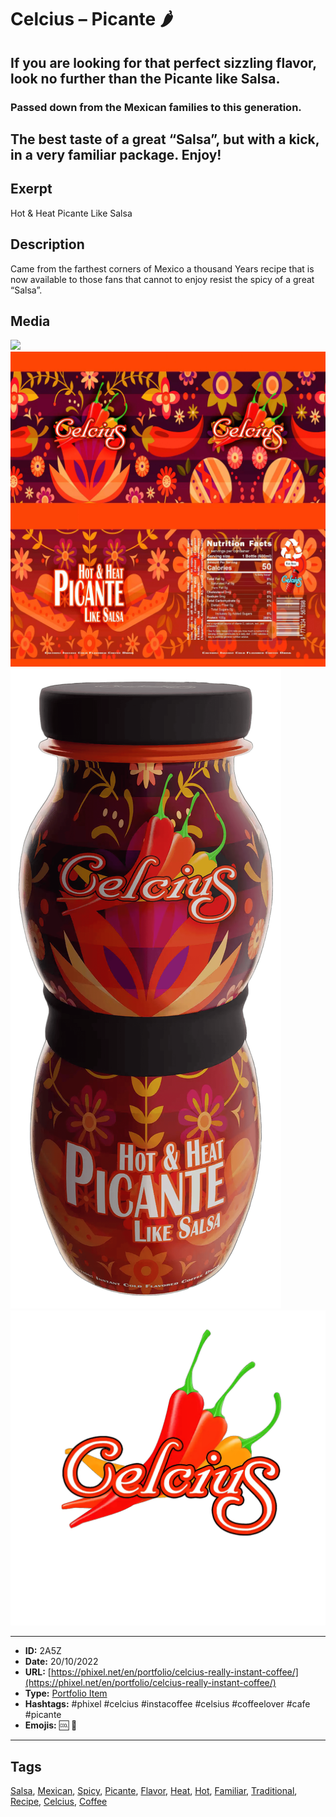 # Celcius – Picante 🌶️
## If you are looking for that perfect sizzling flavor, look no further than the Picante like Salsa.

### Passed down from the Mexican families to this generation.

The best taste of a great “Salsa”, but with a kick, in a very familiar package.
Enjoy!
------------
## Exerpt
Hot & Heat Picante Like Salsa
## Description
Came from the farthest corners of Mexico a thousand Years recipe that is now available to those fans that cannot to enjoy resist the spicy of a great “Salsa”.
## Media
<img src="media/c6673b41/picante.gltf">
<img src="media/90662d5f/picante.jpg">
<img src="media/c9a7ea3c/picante.png">
<img src="media/16a6d189/picante.png">

------------
- **ID:** 2A5Z
- **Date:** 20/10/2022
- **URL:** [https://phixel.net/en/portfolio/celcius-really-instant-coffee/](https://phixel.net/en/portfolio/celcius-really-instant-coffee/)
- **Type:** [Portfolio Item](#portfolio-item)
- **Hashtags:** #phixel #celcius #instacoffee #celsius #coffeelover #cafe #picante
- **Emojis:** 🆒 🥤

------------
## Tags
[Salsa](#Salsa), [Mexican](#Mexican), [Spicy](#Spicy), [Picante](#Picante), [Flavor](#Flavor), [Heat](#Heat), [Hot](#Hot), [Familiar](#Familiar), [Traditional](#Traditional), [Recipe](#Recipe), [Celcius](#Celcius), [Coffee](#Coffee)
